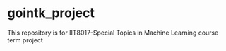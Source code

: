 # gointk_project
This repository is for IIT8017-Special Topics in Machine Learning course term project
